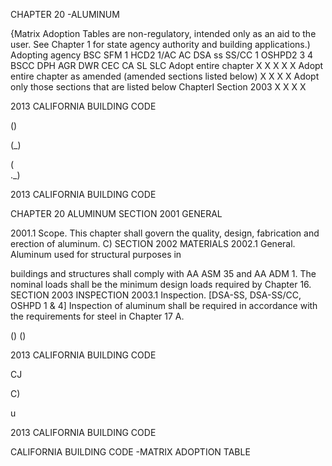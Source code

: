 CHAPTER 20 -ALUMINUM

{Matrix Adoption Tables are non-regulatory, intended only as an aid to the user. See Chapter 1 for state agency authority and building applications.)
Adopting agency  BSC  SFM  1  HCD2 1/AC  AC  DSA ss SS/CC  1  OSHPD2 3  4  BSCC  DPH  AGR  DWR  CEC  CA  SL  SLC
Adopt entire chapter  X  X  X  X  X
Adopt entire chapter as amended (amended sections listed below)  X  X  X  X
Adopt only those sections that are
listed below
ChapterI Section
2003  X  X  X  X





2013 CALIFORNIA BUILDING CODE





()

(_)

( \
\._)





2013 CALIFORNIA BUILDING CODE



CHAPTER 20
ALUMINUM
SECTION 2001 GENERAL


2001.1 Scope. This chapter shall govern the quality, design, fabrication and erection of aluminum.
C)
SECTION 2002 MATERIALS
2002.1 General. Aluminum used for structural purposes in

buildings and structures shall comply with AA ASM 35 and AA ADM 1. The nominal loads shall be the minimum design
loads required by Chapter 16.
SECTION 2003 INSPECTION
2003.1 Inspection. [DSA-SS, DSA-SS/CC, OSHPD 1 & 4]
Inspection of aluminum shall be required in accordance with
the requirements for steel in Chapter 17 A.

()
()





2013 CALIFORNIA BUILDING CODE




CJ


C)



u

2013 CALIFORNIA BUILDING CODE

CALIFORNIA BUILDING CODE -MATRIX ADOPTION TABLE
